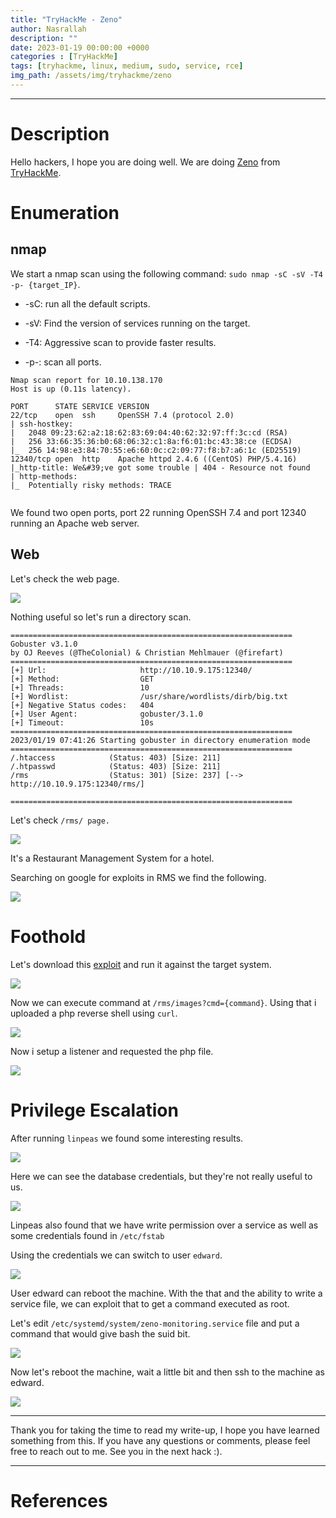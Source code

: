 ```yaml
---
title: "TryHackMe - Zeno"
author: Nasrallah
description: ""
date: 2023-01-19 00:00:00 +0000
categories : [TryHackMe]
tags: [tryhackme, linux, medium, sudo, service, rce]
img_path: /assets/img/tryhackme/zeno
---
```


<div align="center"> <script src="https://tryhackme.com/badge/367641"></script> </div>

---


# **Description**

Hello hackers, I hope you are doing well. We are doing [Zeno](https://tryhackme.com/room/zeno) from [TryHackMe](https://tryhackme.com).

# **Enumeration**

## nmap

We start a nmap scan using the following command: `sudo nmap -sC -sV -T4 -p- {target_IP}`.

- -sC: run all the default scripts.

- -sV: Find the version of services running on the target.

- -T4: Aggressive scan to provide faster results.

- -p-: scan all ports.

```terminal
Nmap scan report for 10.10.138.170
Host is up (0.11s latency).

PORT      STATE SERVICE VERSION
22/tcp    open  ssh     OpenSSH 7.4 (protocol 2.0)
| ssh-hostkey: 
|   2048 09:23:62:a2:18:62:83:69:04:40:62:32:97:ff:3c:cd (RSA)
|   256 33:66:35:36:b0:68:06:32:c1:8a:f6:01:bc:43:38:ce (ECDSA)
|_  256 14:98:e3:84:70:55:e6:60:0c:c2:09:77:f8:b7:a6:1c (ED25519)
12340/tcp open  http    Apache httpd 2.4.6 ((CentOS) PHP/5.4.16)
|_http-title: We&#39;ve got some trouble | 404 - Resource not found
| http-methods: 
|_  Potentially risky methods: TRACE


```

We found two open ports, port 22 running OpenSSH 7.4 and port 12340 running an Apache web server.

## Web

Let's check the web page.

![](1.png)

Nothing useful so let's run a directory scan.

```terminal
===============================================================
Gobuster v3.1.0
by OJ Reeves (@TheColonial) & Christian Mehlmauer (@firefart)
===============================================================
[+] Url:                     http://10.10.9.175:12340/
[+] Method:                  GET
[+] Threads:                 10
[+] Wordlist:                /usr/share/wordlists/dirb/big.txt
[+] Negative Status codes:   404
[+] User Agent:              gobuster/3.1.0
[+] Timeout:                 10s
===============================================================
2023/01/19 07:41:26 Starting gobuster in directory enumeration mode
===============================================================
/.htaccess            (Status: 403) [Size: 211]
/.htpasswd            (Status: 403) [Size: 211]
/rms                  (Status: 301) [Size: 237] [--> http://10.10.9.175:12340/rms/]
                                                                                   
===============================================================

```

Let's check `/rms/ page.`

![](2.png)

It's a Restaurant Management System for a hotel.

Searching on google for exploits in RMS we find the following.

![](3.png)

# **Foothold**

Let's download this [exploit](https://github.com/AlperenY-cs/rms_hunt) and run it against the target system.

![](4.png)

Now we can execute command at `/rms/images?cmd={command}`. Using that i uploaded a php reverse shell using `curl`.

![](5.png)

Now i setup a listener and requested the php file.

![](6.png)

# **Privilege Escalation**

After running `linpeas` we found some interesting results.

![](7.png)

Here we can see the database credentials, but they're not really useful to us.

![](8.png)

Linpeas also found that we have write permission over a service as well as some credentials found in `/etc/fstab`

Using the credentials we can switch to user `edward`.

![](9.png)

User edward can reboot the machine. With the that and the ability to write a service file, we can exploit that to get a command executed as root.

Let's edit `/etc/systemd/system/zeno-monitoring.service` file and put a command that would give bash the suid bit.

![](10.png)

Now let's reboot the machine, wait a little bit and then ssh to the machine as edward.

![](11.png)

---

Thank you for taking the time to read my write-up, I hope you have learned something from this. If you have any questions or comments, please feel free to reach out to me. See you in the next hack :).

---

# References
